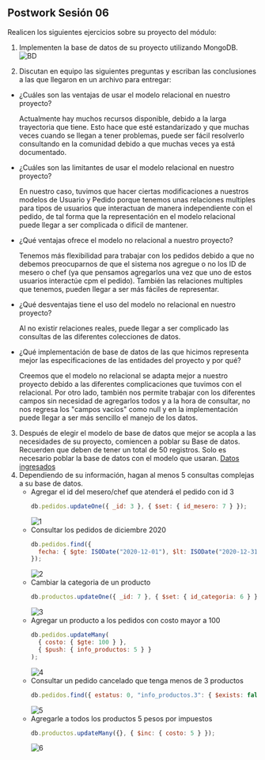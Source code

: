 ## Postwork Sesión 06

Realicen los siguientes ejercicios sobre su proyecto del módulo:

1. Implementen la base de datos de su proyecto utilizando MongoDB.
   ![BD](https://raw.githubusercontent.com/joanrodriguezhe/BEDU_Grupo11_Backend/postWorks//postwork-sesion06/capturasMongo/bd.png)

2. Discutan en equipo las siguientes preguntas y escriban las conclusiones a las que llegaron en un archivo para entregar:

- ¿Cuáles son las ventajas de usar el modelo relacional en nuestro proyecto?

    Actualmente hay muchos recursos disponible, debido a la larga trayectoria que tiene. Esto hace que esté estandarizado y que muchas veces cuando se llegan a tener problemas, puede ser fácil resolverlo consultando en la comunidad debido a que muchas veces ya está documentado.
- ¿Cuáles son las limitantes de usar el modelo relacional en nuestro proyecto?

    En nuestro caso, tuvimos que hacer ciertas modificaciones a nuestros modelos de Usuario y Pedido porque tenemos unas relaciones multiples para tipos de usuarios que interactuan de manera independiente con el pedido, de tal forma que la representación en el modelo relacional puede llegar a ser complicada o dificil de mantener.
- ¿Qué ventajas ofrece el modelo no relacional a nuestro proyecto?

    Tenemos más flexibilidad para trabajar con los pedidos debido a que no debemos preocuparnos de que el sistema nos agregue o no los ID de mesero o chef (ya que pensamos agregarlos una vez que uno de estos usuarios interactúe cpm el pedido). También las relaciones multiples que tenemos, pueden llegar a ser más fáciles de representar.
- ¿Qué desventajas tiene el uso del modelo no relacional en nuestro proyecto?

    Al no existir relaciones reales, puede llegar a ser complicado las consultas de las diferentes colecciones de datos.
- ¿Qué implementación de base de datos de las que hicimos representa mejor las especificaciones de las entidades del proyecto y por qué?

    Creemos que el modelo no relacional se adapta mejor a nuestro proyecto debido a las diferentes complicaciones que tuvimos con el relacional. Por otro lado, también nos permite trabajar con los diferentes campos sin necesidad de agregarlos todos y a la hora de consultar, no nos regresa los "campos vacíos" como null y en la implementación puede llegar a ser más sencillo el manejo de los datos.

3. Después de elegir el modelo de base de datos que mejor se acopla a las necesidades de su proyecto, comiencen a poblar su Base de datos. Recuerden que deben de tener un total de 50 registros. Solo es necesario poblar la base de datos con el modelo que usaran.
   [Datos ingresados](./datosInsertados.txt)
4. Dependiendo de su información, hagan al menos 5 consultas complejas a su base de datos.
   - Agregar el id del mesero/chef que atenderá el pedido con id 3
     ```js
     db.pedidos.updateOne({ _id: 3 }, { $set: { id_mesero: 7 } });
     ```
     ![1](https://raw.githubusercontent.com/joanrodriguezhe/BEDU_Grupo11_Backend/postWorks//postwork-sesion06/capturasMongo/1.png)
   - Consultar los pedidos de diciembre 2020
     ```js
     db.pedidos.find({
       fecha: { $gte: ISODate("2020-12-01"), $lt: ISODate("2020-12-31") },
     });
     ```
     ![2](https://raw.githubusercontent.com/joanrodriguezhe/BEDU_Grupo11_Backend/postWorks//postwork-sesion06/capturasMongo/2.png)
   - Cambiar la categoria de un producto
     ```js
     db.productos.updateOne({ _id: 7 }, { $set: { id_categoria: 6 } });
     ```
     ![3](https://raw.githubusercontent.com/joanrodriguezhe/BEDU_Grupo11_Backend/postWorks//postwork-sesion06/capturasMongo/3.png)
   - Agregar un producto a los pedidos con costo mayor a 100
     ```js
     db.pedidos.updateMany(
       { costo: { $gte: 100 } },
       { $push: { info_productos: 5 } }
     );
     ```
     ![4](https://raw.githubusercontent.com/joanrodriguezhe/BEDU_Grupo11_Backend/postWorks//postwork-sesion06/capturasMongo/4.png)
   - Consultar un pedido cancelado que tenga menos de 3 productos
     ```js
     db.pedidos.find({ estatus: 0, "info_productos.3": { $exists: false } });
     ```
     ![5](https://raw.githubusercontent.com/joanrodriguezhe/BEDU_Grupo11_Backend/postWorks//postwork-sesion06/capturasMongo/5.png)
   - Agregarle a todos los productos 5 pesos por impuestos
     ```js
     db.productos.updateMany({}, { $inc: { costo: 5 } });
     ```
     ![6](https://raw.githubusercontent.com/joanrodriguezhe/BEDU_Grupo11_Backend/postWorks//postwork-sesion06/capturasMongo/6.png)
